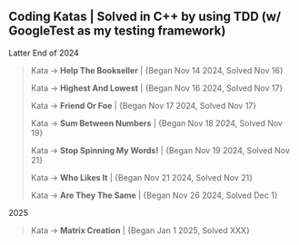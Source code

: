 ## Coding Katas | Solved in C++ by using TDD (w/ GoogleTest as my testing framework)

Latter End of 2024

> Kata -> **Help The Bookseller** | {Began Nov 14 2024, Solved Nov 16}
> 
> Kata -> **Highest And Lowest** | {Began Nov 16 2024, Solved Nov 17}
>
> Kata -> **Friend Or Foe** | {Began Nov 17 2024, Solved Nov 17}
>
> Kata -> **Sum Between Numbers** | {Began Nov 18 2024, Solved Nov 19}
>
> Kata -> **Stop Spinning My Words!** | {Began Nov 19 2024, Solved Nov 21}
>
> Kata -> **Who Likes It** | {Began Nov 21 2024, Solved Nov 21}
>
> Kata -> **Are They The Same** | {Began Nov 26 2024, Solved Dec 1}
>

2025 
>
> Kata -> **Matrix Creation** | {Began Jan 1 2025, Solved XXX}

